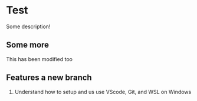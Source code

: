 # Test

Some description!

## Some more 

This has been modified too

## Features a new branch

1. Understand how to setup and us use VScode, Git, and WSL on Windows 